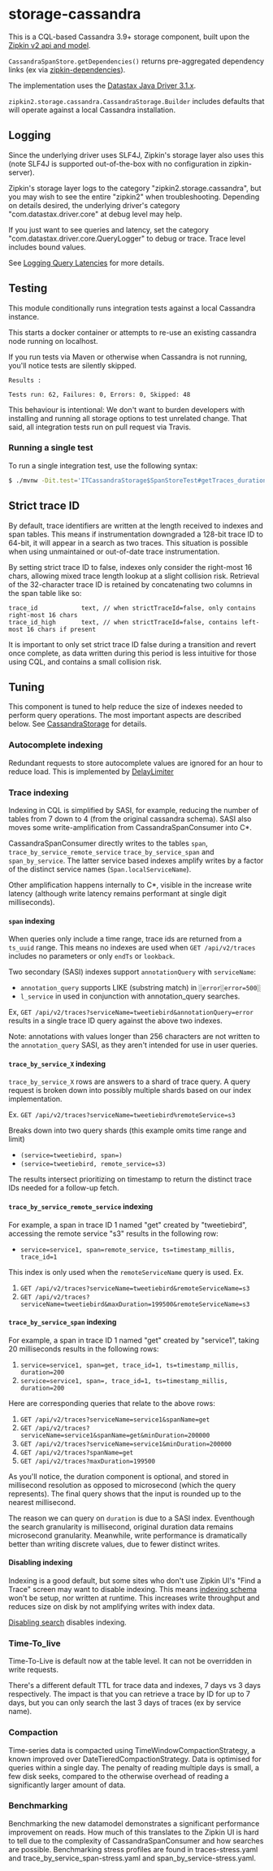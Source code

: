 # storage-cassandra

This is a CQL-based Cassandra 3.9+ storage component, built upon the [Zipkin v2 api and model](https://zipkin.apache.org/zipkin-api/#/default/post_spans).

`CassandraSpanStore.getDependencies()` returns pre-aggregated dependency links (ex via [zipkin-dependencies](https://github.com/apache/incubator-zipkin-dependencies)).

The implementation uses the [Datastax Java Driver 3.1.x](https://github.com/datastax/java-driver).

`zipkin2.storage.cassandra.CassandraStorage.Builder` includes defaults that will operate against a local Cassandra installation.

## Logging
Since the underlying driver uses SLF4J, Zipkin's storage layer also uses
this (note SLF4J is supported out-of-the-box with no configuration in
zipkin-server).

Zipkin's storage layer logs to the category "zipkin2.storage.cassandra",
but you may wish to see the entire "zipkin2" when troubleshooting.
Depending on details desired, the underlying driver's category
"com.datastax.driver.core" at debug level may help.

If you just want to see queries and latency, set the category
"com.datastax.driver.core.QueryLogger" to debug or trace. Trace level
includes bound values.

See [Logging Query Latencies](http://docs.datastax.com/en/developer/java-driver/3.0/supplemental/manual/logging/#logging-query-latencies) for more details.

## Testing
This module conditionally runs integration tests against a local Cassandra instance.

This starts a docker container or attempts to re-use an existing cassandra node running on localhost.

If you run tests via Maven or otherwise when Cassandra is not running,
you'll notice tests are silently skipped.
```
Results :

Tests run: 62, Failures: 0, Errors: 0, Skipped: 48
```

This behaviour is intentional: We don't want to burden developers with
installing and running all storage options to test unrelated change.
That said, all integration tests run on pull request via Travis.

### Running a single test

To run a single integration test, use the following syntax:

```bash
$ ./mvnw -Dit.test='ITCassandraStorage$SpanStoreTest#getTraces_duration' -pl zipkin-storage/zipkin2_cassandra clean verify
```

## Strict trace ID
By default, trace identifiers are written at the length received to indexes and span tables. This
means if instrumentation downgraded a 128-bit trace ID to 64-bit, it will appear in a search as two
traces. This situation is possible when using unmaintained or out-of-date trace instrumentation.

By setting strict trace ID to false, indexes only consider the right-most 16 chars, allowing mixed
trace length lookup at a slight collision risk. Retrieval of the 32-character trace ID is retained
by concatenating two columns in the span table like so:

```
trace_id            text, // when strictTraceId=false, only contains right-most 16 chars
trace_id_high       text, // when strictTraceId=false, contains left-most 16 chars if present
```

It is important to only set strict trace ID false during a transition and revert once complete, as
data written during this period is less intuitive for those using CQL, and contains a small
collision risk.

## Tuning
This component is tuned to help reduce the size of indexes needed to
perform query operations. The most important aspects are described below.
See [CassandraStorage](src/main/java/zipkin2/storage/cassandra/CassandraStorage.java) for details.

### Autocomplete indexing
Redundant requests to store autocomplete values are ignored for an hour
to reduce load. This is implemented by
[DelayLimiter](../../zipkin/src/main/java/zipkin2/internal/DelayLimiter.java)

### Trace indexing
Indexing in CQL is simplified by SASI, for example, reducing the number
of tables from 7 down to 4 (from the original cassandra schema). SASI
also moves some write-amplification from CassandraSpanConsumer into C*.

CassandraSpanConsumer directly writes to the tables `span`,
`trace_by_service_remote_service` `trace_by_service_span` and
`span_by_service`. The latter service based indexes amplify writes by a
factor of the distinct service names (`Span.localServiceName`).

Other amplification happens internally to C*, visible in the increase
write latency (although write latency remains performant at single digit
milliseconds).

#### `span` indexing
When queries only include a time range, trace ids are returned from a `ts_uuid`
range. This means no indexes are used when `GET /api/v2/traces` includes no
parameters or only `endTs` or `lookback`.

Two secondary (SASI) indexes support `annotationQuery` with `serviceName`:
* `annotation_query` supports LIKE (substring match) in `░error░error=500░`
* `l_service` in used in conjunction with annotation_query searches.

Ex, `GET /api/v2/traces?serviceName=tweetiebird&annotationQuery=error` results
in a single trace ID query against the above two indexes.

Note: annotations with values longer than 256 characters are not written to the
`annotation_query` SASI, as they aren't intended for use in user queries.

#### `trace_by_service_X` indexing

`trace_by_service_X` rows are answers to a shard of trace query. A query
request is broken down into possibly multiple shards based on our index
implementation.

Ex. `GET /api/v2/traces?serviceName=tweetiebird%remoteService=s3`

Breaks down into two query shards (this example omits time range and limit)
* `(service=tweetiebird, span=)`
* `(service=tweetiebird, remote_service=s3)`

The results intersect prioritizing on timestamp to return the distinct
trace IDs needed for a follow-up fetch.

#### `trace_by_service_remote_service` indexing

For example, a span in trace ID 1 named "get" created by "tweetiebird",
accessing the remote service "s3" results in the following row:

* `service=service1, span=remote_service, ts=timestamp_millis, trace_id=1`

This index is only used when the `remoteServiceName` query is used. Ex.
1. `GET /api/v2/traces?serviceName=tweetiebird&remoteServiceName=s3`
1. `GET /api/v2/traces?serviceName=tweetiebird&maxDuration=199500&remoteServiceName=s3`

#### `trace_by_service_span` indexing

For example, a span in trace ID 1 named "get" created by "service1",
taking 20 milliseconds results in the following rows:

1. `service=service1, span=get, trace_id=1, ts=timestamp_millis, duration=200`
2. `service=service1, span=, trace_id=1, ts=timestamp_millis, duration=200`

Here are corresponding queries that relate to the above rows:
1. `GET /api/v2/traces?serviceName=service1&spanName=get`
1. `GET /api/v2/traces?serviceName=service1&spanName=get&minDuration=200000`
1. `GET /api/v2/traces?serviceName=service1&minDuration=200000`
1. `GET /api/v2/traces?spanName=get`
1. `GET /api/v2/traces?maxDuration=199500`

As you'll notice, the duration component is optional, and stored in
millisecond resolution as opposed to microsecond (which the query represents).
The final query shows that the input is rounded up to the nearest millisecond.

The reason we can query on `duration` is due to a SASI index. Eventhough the
search granularity is millisecond, original duration data remains microsecond
granularity. Meanwhile, write performance is dramatically better than writing
discrete values, due to fewer distinct writes.

#### Disabling indexing
Indexing is a good default, but some sites who don't use Zipkin UI's
"Find a Trace" screen may want to disable indexing. This means [indexing schema](src/main/resources/zipkin2-schema-indexes.cql)
won't be setup, nor written at runtime. This increases write throughput
and reduces size on disk by not amplifying writes with index data.

[Disabling search](../../README.md#disabling-search) disables indexing.

### Time-To_live
Time-To-Live is default now at the table level. It can not be overridden in write requests.

There's a different default TTL for trace data and indexes, 7 days vs 3 days respectively. The impact is that you can
retrieve a trace by ID for up to 7 days, but you can only search the last 3 days of traces (ex by service name).

### Compaction
Time-series data is compacted using TimeWindowCompactionStrategy, a known improved over DateTieredCompactionStrategy. Data is
optimised for queries within a single day. The penalty of reading multiple days is small, a few disk seeks, compared to the
otherwise overhead of reading a significantly larger amount of data.

### Benchmarking
Benchmarking the new datamodel demonstrates a significant performance improvement on reads. How much of this translates to the
Zipkin UI is hard to tell due to the complexity of CassandraSpanConsumer and how searches are possible. Benchmarking stress
profiles are found in traces-stress.yaml and trace_by_service_span-stress.yaml and span_by_service-stress.yaml.
